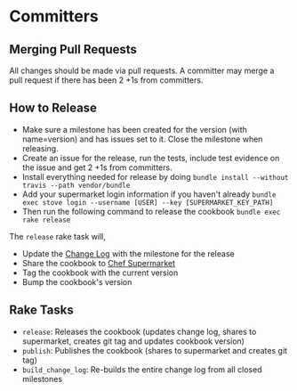 Committers
==========

Merging Pull Requests
---------------------

All changes should be made via pull requests. A committer may merge a pull request if there has been 2 +1s from committers.

How to Release
--------------

 * Make sure a milestone has been created for the version (with name=version) and has issues set to it. Close the milestone when releasing.
 * Create an issue for the release, run the tests, include test evidence on the issue and get 2 +1s from committers.
 * Install everything needed for release by doing `bundle install --without travis --path vendor/bundle`
 * Add your supermarket login information if you haven't already `bundle exec stove login --username [USER] --key [SUPERMARKET_KEY_PATH]`
 * Then run the following command to release the cookbook `bundle exec rake release`

The `release` rake task will,

 * Update the [Change Log](CHANGELOG.md) with the milestone for the release
 * Share the cookbook to [Chef Supermarket](https://supermarket.chef.io)
 * Tag the cookbook with the current version
 * Bump the cookbook's version

Rake Tasks
----------

 * `release`: Releases the cookbook (updates change log, shares to supermarket, creates git tag and updates cookbook version)
 * `publish`: Publishes the cookbook (shares to supermarket and creates git tag)
 * `build_change_log`: Re-builds the entire change log from all closed milestones
